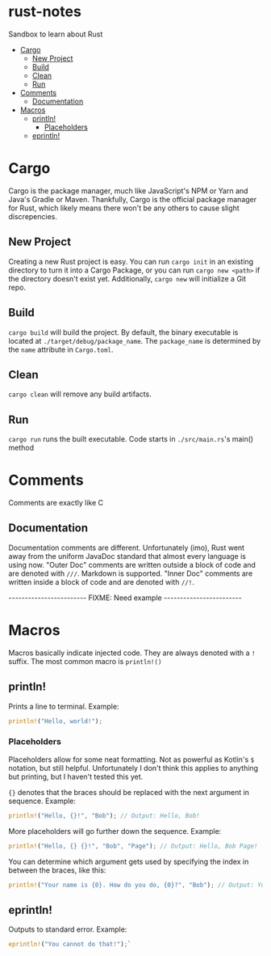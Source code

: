 # rust-notes <!-- omit in toc -->
Sandbox to learn about Rust

- [Cargo](#cargo)
  - [New Project](#new-project)
  - [Build](#build)
  - [Clean](#clean)
  - [Run](#run)
- [Comments](#comments)
  - [Documentation](#documentation)
- [Macros](#macros)
  - [println!](#println)
    - [Placeholders](#placeholders)
  - [eprintln!](#eprintln)

# Cargo
Cargo is the package manager, much like JavaScript's NPM or Yarn and Java's Gradle or Maven.
Thankfully, Cargo is the official package manager for Rust, which likely means there won't be any others to cause slight discrepencies.

## New Project
Creating a new Rust project is easy. You can run `cargo init` in an existing directory to turn it into a Cargo Package,
or you can run `cargo new <path>` if the directory doesn't exist yet. Additionally, `cargo new` will initialize a Git repo.

## Build
`cargo build` will build the project. By default, the binary executable is located at `./target/debug/package_name`.
The `package_name` is determined by the `name` attribute in `Cargo.toml`.

## Clean
`cargo clean` will remove any build artifacts.

## Run
`cargo run` runs the built executable. Code starts in `./src/main.rs`'s main() method

# Comments
Comments are exactly like C

## Documentation
Documentation comments are different. Unfortunately (imo), Rust went away from the uniform JavaDoc standard that almost every language is using now.
"Outer Doc" comments are written outside a block of code and are denoted with `///`. Markdown is supported. "Inner Doc" comments are written inside a block of code and are denoted with `//!`.

------------------------ FIXME: Need example ------------------------

# Macros
Macros basically indicate injected code. They are always denoted with a `!` suffix. The most common macro is `println!()`

## println!
Prints a line to terminal. Example: 
```rs
println!("Hello, world!");
```

### Placeholders
Placeholders allow for some neat formatting. Not as powerful as Kotlin's `$` notation, but still helpful. Unfortunately I don't think this applies to anything but printing, but I haven't tested this yet.

`{}` denotes that the braces should be replaced with the next argument in sequence. Example:
```rs
println!("Hello, {}!", "Bob"); // Output: Hello, Bob!
```

More placeholders will go further down the sequence. Example:
```rs
println!("Hello, {} {}!", "Bob", "Page"); // Output: Hello, Bob Page!
```

You can determine which argument gets used by specifying the index in between the braces, like this:
```rs
println!("Your name is {0}. How do you do, {0}?", "Bob"); // Output: Your name is Bob. How do you do, Bob?
```

## eprintln!
Outputs to standard error. Example:
```rs
eprintln!("You cannot do that!");`
```
